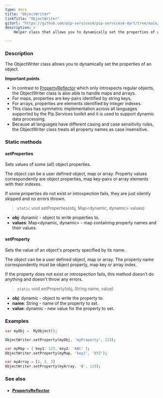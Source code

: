 ```yaml
---
type: docs
title: "ObjectWriter"
linkTitle: "ObjectWriter"
gitUrl: "https://github.com/pip-services4/pip-services4-dart/tree/main/pip-services4-commons-dart"
description: >
    Helper class that allows you to dynamically set the properties of an object. 

---
```


### Description

The ObjectWriter class allows you to dynamically set the properties of an object. 

**Important points**

- In contrast to [PropertyReflector](../property_reflector) which only introspects regular objects, the ObjectWriter class is also able to handle maps and arrays.
- For maps, properties are key-pairs identified by string keys,
- For arrays, properties are elements identified by integer indexes.
- This class has symmetric implementation across all languages supported by the Pip.Services toolkit and it is used to support dynamic data processing.
- Because all languages have different casing and case sensitivity rules, the ObjectWriter class treats all property names as case insensitive.

### Static methods

#### setProperties
Sets values of some (all) object properties.

The object can be a user defined object, map or array.
Property values correspondently are object properties,
map key-pairs or array elements with their indexes.

If some properties do not exist or introspection fails, 
they are just silently skipped and no errors thrown.

> `static` void setProperties(obj, Map\<dynamic, dynamic\> values)

- **obj**: dynamic - object to write properties to.
- **values**: Map\<dynamic, dynamic\> - map containing property names and their values.

#### setProperty
Sets the value of an object's property specified by its name.
 
The object can be a user defined object, map or array.
The property name correspondently must be object property,
map key or array index.

If the property does not exist or introspection fails,
this method doesn't do anything and doesn't throw any errors.

> `static` void setProperty(obj, String name, value)

- **obj**: dynamic - object to write the property to.
- **name**: String - name of the property to set.
- **value**: dynamic - new value for the property to set.

### Examples

```dart
var myObj =  MyObject();

ObjectWriter.setProperty(myObj, 'myProperty', 123);

var myMap = { key1: 123, key2: 'ABC' };
ObjectWriter.setProperty(myMap, 'key1', 'XYZ');

var myArray = [1, 2, 3]
ObjectWriter.setProperty(myArray, '0', 123);

```

### See also
- #### [PropertyReflector](../property_reflector)



